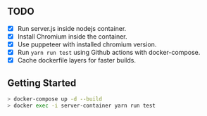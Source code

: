 ## TODO

- [x] Run server.js inside nodejs container.
- [x] Install Chromium inside the container.
- [x] Use puppeteer with installed chromium version.
- [x] Run `yarn run test` using Github actions with docker-compose.
- [x] Cache dockerfile layers for faster builds.

## Getting Started

```bash
> docker-compose up -d --build
> docker exec -i server-container yarn run test
```
